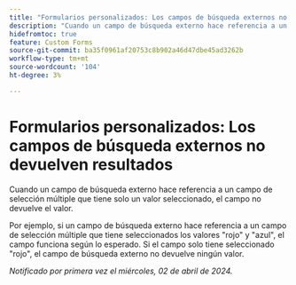 ```yaml
---
title: "Formularios personalizados: Los campos de búsqueda externos no devuelven resultados"
description: "Cuando un campo de búsqueda externo hace referencia a un campo de selección múltiple que tiene solo un valor seleccionado, el campo no devuelve el valor."
hidefromtoc: true
feature: Custom Forms
source-git-commit: ba35f0961af20753c8b902a46d47dbe45ad3262b
workflow-type: tm+mt
source-wordcount: '104'
ht-degree: 3%

---
```



# Formularios personalizados: Los campos de búsqueda externos no devuelven resultados

Cuando un campo de búsqueda externo hace referencia a un campo de selección múltiple que tiene solo un valor seleccionado, el campo no devuelve el valor.

Por ejemplo, si un campo de búsqueda externo hace referencia a un campo de selección múltiple que tiene seleccionados los valores &quot;rojo&quot; y &quot;azul&quot;, el campo funciona según lo esperado. Si el campo solo tiene seleccionado &quot;rojo&quot;, el campo de búsqueda externo no devuelve ningún valor.

_Notificado por primera vez el miércoles, 02 de abril de 2024._

